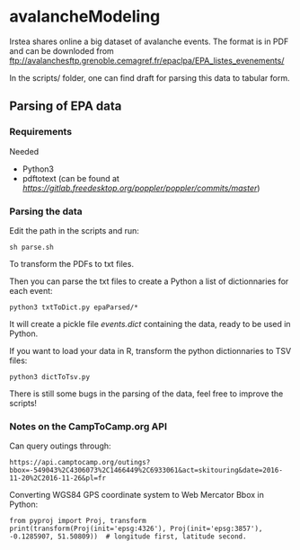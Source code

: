 # avalancheModeling


Irstea shares online a big dataset of avalanche events. The format is in PDF and can be downloded from ftp://avalanchesftp.grenoble.cemagref.fr/epaclpa/EPA_listes_evenements/

In the scripts/ folder, one can find draft for parsing this data to tabular form.

## Parsing of EPA data

### Requirements

Needed
* Python3
* pdftotext (can be found at *https://gitlab.freedesktop.org/poppler/poppler/commits/master*)

### Parsing the data

Edit the path in the scripts and run:
```
sh parse.sh
```
To transform the PDFs to txt files.

Then you can parse the txt files to create a Python a list of dictionnaries for each event:
```
python3 txtToDict.py epaParsed/*
```
It will create a pickle file *events.dict* containing the data, ready to be used in Python.



If you want to load your data in R, transform the python dictionnaries to TSV files:
```
python3 dictToTsv.py
```

There is still some bugs in the parsing of the data, feel free to improve the scripts!

### Notes on the CampToCamp.org API

Can query outings through:
```
https://api.camptocamp.org/outings?bbox=-549043%2C4306073%2C1466449%2C6933061&act=skitouring&date=2016-11-20%2C2016-11-26&pl=fr
```

Converting WGS84 GPS coordinate system to Web Mercator Bbox in Python:
```
from pyproj import Proj, transform
print(transform(Proj(init='epsg:4326'), Proj(init='epsg:3857'), -0.1285907, 51.50809))  # longitude first, latitude second.
```

